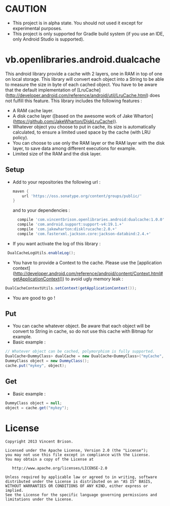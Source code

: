 CAUTION
=======
 - This project is in alpha state. You should not used it except for experimental purposes.
 - This project is only supported for Gradle build system (if you use an IDE, only Android Studio is supported).

vb.openlibraries.android.dualcache
========================

This android library provide a cache with 2 layers, one in RAM in top of one on local storage.
This library will convert each object into a String to be able to measure the size in byte of each cached object.
You have to be aware that the default implementation of [LruCache] (http://developer.android.com/reference/android/util/LruCache.html) does not fulfill this feature.
This library includes the following features :
 - A RAM cache layer.
 - A disk cache layer ([based on the awesome work of Jake Wharton] (https://github.com/JakeWharton/DiskLruCache)).
 - Whatever object you choose to put in cache, its size is automatically calculated, to ensure a limited used space by the cache (with LRU policy).
 - You can choose to use only the RAM layer or the RAM layer with the disk layer, to save data among different executions for example.
 - Limited size of the RAM and the disk layer.
 
Setup
-----
 - Add to your repositories the following url :
 
   ```gradle
   maven {
       url 'https://oss.sonatype.org/content/groups/public/'
   }
   ```
   and to your dependencies :
   
   ```gradle
     compile 'com.vincentbrison.openlibraries.android:dualcache:1.0.0'
     compile 'com.android.support:support-v4:19.1.+'
     compile 'com.jakewharton:disklrucache:2.0.+'
     compile 'com.fasterxml.jackson.core:jackson-databind:2.4.+'

   ```
    
 - If you want activate the log of this library :
 
  ```Java
   DualCacheLogUtils.enableLog();
  ```
 - You have to provide a Context to the cache. Please use the [application context] (http://developer.android.com/reference/android/content/Context.html#getApplicationContext())
 to avoid ugly memory leak : 
 
  ```Java
  DualCacheContextUtils.setContext(getApplicationContext());
  ```
  
 - You are good to go !
  
Put
---
 - You can cache whatever object. Be aware that each object will be convert to String in cache, so do not use this cache with Bitmap for example.
 - Basic example :
 
 ```Java
 // Whatever object can be cached, polymorphism is fully supported.
 DualCache<DummyClass> dualCache = new DualCache<DummyClass>("myCache", 1, maxRamSize, maxDiskSize, DummyClass.class);
 DummyClass object = new DummyClass();
 cache.put("mykey", object);
 ```

    
Get
---
 - Basic example :
 
 ```Java
 DummyClass object = null;
 object = cache.get("mykey");
  ```
  
License
=======

    Copyright 2013 Vincent Brison.

    Licensed under the Apache License, Version 2.0 (the "License");
    you may not use this file except in compliance with the License.
    You may obtain a copy of the License at

       http://www.apache.org/licenses/LICENSE-2.0

    Unless required by applicable law or agreed to in writing, software
    distributed under the License is distributed on an "AS IS" BASIS,
    WITHOUT WARRANTIES OR CONDITIONS OF ANY KIND, either express or implied.
    See the License for the specific language governing permissions and
    limitations under the License.

 

